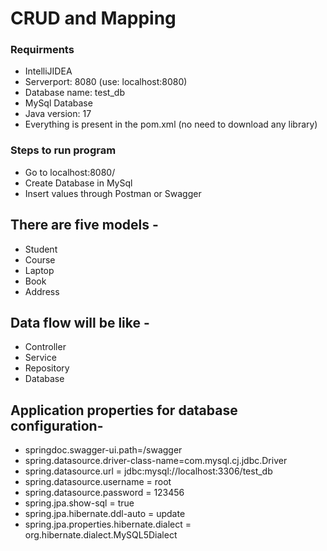 # CRUD and Mapping
### Requirments
 * IntelliJIDEA
 * Serverport: 8080 (use: localhost:8080)
 * Database name: test_db
 * MySql Database
 * Java version: 17
 * Everything is present in the pom.xml (no need to download any library)
### Steps to run program
 * Go to localhost:8080/
 * Create Database in MySql
 * Insert values through Postman or Swagger 
 
## There are five models -
 * Student
 * Course
 * Laptop
 * Book
 * Address 
 ## Data flow will be like -
 * Controller
 * Service
 * Repository
 * Database
 
## Application properties for database configuration-
* springdoc.swagger-ui.path=/swagger
* spring.datasource.driver-class-name=com.mysql.cj.jdbc.Driver
* spring.datasource.url = jdbc:mysql://localhost:3306/test_db
* spring.datasource.username = root
* spring.datasource.password = 123456
* spring.jpa.show-sql = true
* spring.jpa.hibernate.ddl-auto = update
* spring.jpa.properties.hibernate.dialect = org.hibernate.dialect.MySQL5Dialect
 
 

